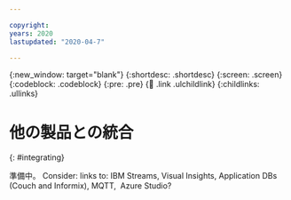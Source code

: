```yaml
---

copyright:
years: 2020
lastupdated: "2020-04-7"

---
```


{:new_window: target="blank"}
{:shortdesc: .shortdesc}
{:screen: .screen}
{:codeblock: .codeblock}
{:pre: .pre}
{:child: .link .ulchildlink}
{:childlinks: .ullinks}

# 他の製品との統合
{: #integrating}

準備中。 Consider: links to: IBM Streams, Visual Insights, Application DBs (Couch and Informix), MQTT,  Azure Studio?
